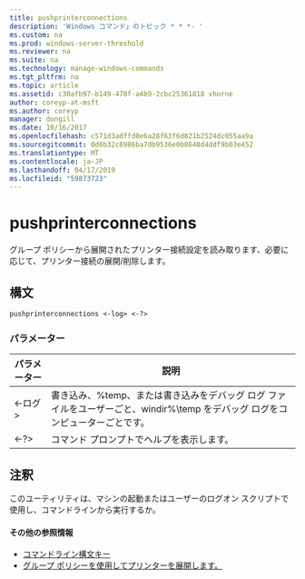 ```yaml
---
title: pushprinterconnections
description: 'Windows コマンド」のトピック * * *- '
ms.custom: na
ms.prod: windows-server-threshold
ms.reviewer: na
ms.suite: na
ms.technology: manage-windows-commands
ms.tgt_pltfrm: na
ms.topic: article
ms.assetid: c30afb97-b149-478f-a4b9-2cbc25361818 vhorne
author: coreyp-at-msft
ms.author: coreyp
manager: dongill
ms.date: 10/16/2017
ms.openlocfilehash: c571d3adffd0e6a28f63f6d821b2524dc055aa9a
ms.sourcegitcommit: 0d0b32c8986ba7db9536e0b8648d4ddf9b03e452
ms.translationtype: MT
ms.contentlocale: ja-JP
ms.lasthandoff: 04/17/2019
ms.locfileid: "59873723"
---
```

# <a name="pushprinterconnections"></a>pushprinterconnections



グループ ポリシーから展開されたプリンター接続設定を読み取ります、必要に応じて、プリンター接続の展開/削除します。

## <a name="syntax"></a>構文

```
pushprinterconnections <-log> <-?>
```

### <a name="parameters"></a>パラメーター

|パラメーター|説明|
|---------|-----------|
|<-ログ >|書き込み、%temp、または書き込みをデバッグ ログ ファイルをユーザーごと、windir%\temp をデバッグ ログをコンピューターごとです。|
|<-?>|コマンド プロンプトでヘルプを表示します。|

## <a name="remarks"></a>注釈

このユーティリティは、マシンの起動またはユーザーのログオン スクリプトで使用し、コマンドラインから実行するか。

#### <a name="additional-references"></a>その他の参照情報

-   [コマンドライン構文キー](command-line-syntax-key.md)
-   [グループ ポリシーを使用してプリンターを展開します。](https://go.microsoft.com/fwlink/?LinkId=230627)